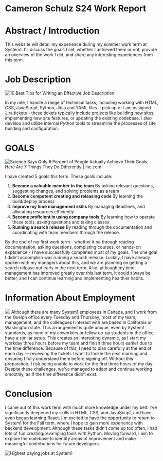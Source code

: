 # Cameron Schulz S24 Work Report

# Abstract / Introduction

This website will detail my experience during my summer work term at System1. I'll discuss the goals I set, whether I achieved them or not, provide an overview of the work I did, and share any interesting experiences from this term.

# Job Description
![10 Best Tips for Writing an Effective Job Description](https://amazingworkplaces.co/wp-content/uploads/2022/07/job-description.jpg)

In my role, I handle a range of technical tasks, including working with HTML, CSS, JavaScript, Python, Jinja and YAML files. I pick up or I am assigned Jira tickets - these tickets typically include projects like building new sites, implementing new site features, or updating the existing codebase. I also develop and utilize internal Python tools to streamline the processes of site building and configuration.

# GOALS
![Science Says Only 8 Percent of People Actually Achieve Their Goals. Here  Are 7 Things They Do Differently | Inc.com](https://images.inc.com/uploaded_files/image/1920x1080/shutterstock_318915104_360067.jpg)

I have created 5 goals this term. These goals include:
1. **Become a valuable member to the team**
By asking relevant questions, suggesting changes, and solving problems as a team
2. **Become competent creating and releasing code**
By learning the build/deploy process 
3. **Improve my time management skills**
By managing deadlines, and allocating resources efficiently
4. **Become proficient in using company tools**
By learning how to operate these tools, asking questions and taking classes
5. **Running a search release**
By reading through the documentation and coordinating with team members through the release.

By the end of my first work term - whether it be through reading documentation, asking questions, completing courses, or hands-on experience - I have successfully completed most of my goals. The one goal I didn't accomplish was running a search release. Luckily, I have already spoken with my managers about this, and we are planning on getting a search release out early in the next term. Also, although my time management has improved greatly over this last term, it could always be better, and I can continue learning and implementing healthier habits. 

# Information About Employment
![](https://cdn.system1.com/s1c/media/2022/06/14233605/blog3333333_6.1.7-scaled.jpg)
Although there are many System1 employees in Canada, and I work from the Guelph office every Tuesday and Thursday, most of my team, management, and the colleagues I interact with are based in California or Washington state. This arrangement is quite unique, even by System1 standards, as none of my coworkers or fellow co-op students in the office have a similar setup. This creates an interesting dynamic, as I start my workday three hours before my team and finish three hours earlier due to the time difference. Because of this, I need to plan carefully at the end of each day — reviewing the tickets I want to tackle the next morning and ensuring I fully understand them before signing off. Without this preparation, I risk being unable to work for the first three hours of my day. Despite these challenges, we’ve managed to adapt and continue working smoothly, as if the time difference didn’t exist.

# Conclusion
I came out of this work term with much more knowledge under my belt. I've significantly deepened my skills in HTML, CSS, and JavaScript, and have even begun learning React. I'm excited to have the opportunity to return to System1 for the Fall term, where I hope to gain more experience with backend development. Although these tasks didn't come up too often, I had lots of fun creating/revamping tools with Python. Moving forward, I aim to explore the codebase to identify areas of improvement and make meaningful contributions for future developers.

![Highest paying jobs at System1](https://www.theladders.com/s3proxy/company-photo.theladders.com/19743/895bff85-acb9-4194-bf11-d299285c93f3.png)
